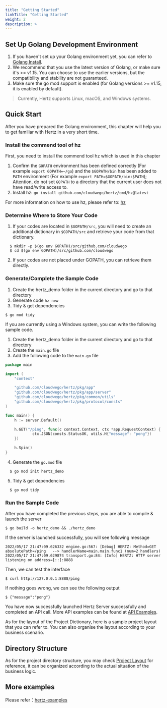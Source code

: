 ```yaml
---
title: "Getting Started"
linkTitle: "Getting Started"
weight: 2
description: >
---
```


## Set Up Golang Development Environment
1. If you haven't set up your Golang environment yet, you can refer to [Golang Install](https://golang.org/doc/install).
2. We recommend that you use the latest version of Golang, or make sure it's >= v1.15. You can choose to use the earlier versions, but the compatibility and stability are not guaranteed.
3. Make sure the go mod support is enabled (for Golang versions >= v1.15, it is enabled by default).

>Currently, Hertz supports Linux, macOS, and Windows systems.

## Quick Start
After you have prepared the Golang environment, this chapter will help you to get familiar with Hertz in a very short time.

### Install the commend tool of hz
First, you need to install the commend tool hz which is used in this chapter
1. Confirm the `GOPATH` environment has been defined correctly (For example `export GOPATH=~/go`)
and the `$GOPATH/bin` has been added to `PATH` environment (For example `export PATH=$GOPATH/bin:$PATH`);
Attention, do not set `GOPATH` to a directory that the current user does not have read/write access to.
2. Install hz: `go install github.com/cloudwego/hertz/cmd/hz@latest`

For more information on how to use hz, please refer to: [hz](https://www.cloudwego.io/zh/docs/hertz/tutorials/toolkit/toolkit/)

### Determine Where to Store Your Code
1. If your codes are located in `$GOPATH/src`, you will need to create an additional dictionary in `$GOPATH/src` and retrieve your code from that dictionary.
```console
  $ mkdir -p $(go env GOPATH)/src/github.com/cloudwego
  $ cd $(go env GOPATH)/src/github.com/cloudwego
```
2. If your codes are not placed under GOPATH, you can retrieve them directly.

### Generate/Complete the Sample Code
1. Create the hertz_demo folder in the current directory and go to that directory
2. Generate code `hz new`
3. Tidy & get dependencies
```console
$ go mod tidy
```
If you are currently using a Windows system, you can write the following sample code.

1. Create the hertz_demo folder in the current directory and go to that directory
2. Create the `main.go` file
3. Add the following code to the `main.go` file
```go
package main

import (
    "context"

    "github.com/cloudwego/hertz/pkg/app"
    "github.com/cloudwego/hertz/pkg/app/server"
    "github.com/cloudwego/hertz/pkg/common/utils"
    "github.com/cloudwego/hertz/pkg/protocol/consts"
)

func main() {
    h := server.Default()

    h.GET("/ping", func(c context.Context, ctx *app.RequestContext) {
            ctx.JSON(consts.StatusOK, utils.H{"message": "pong"})
    })

    h.Spin()
}
```

4. Generate the `go.mod` file
```console
  $ go mod init hertz_demo
```
5. Tidy & get dependencies
```console
  $ go mod tidy
```

### Run the Sample Code
After you have completed the previous steps, you are able to compile & launch the server
```console
$ go build -o hertz_demo && ./hertz_demo
```
If the server is launched successfully, you will see following message
```console
2022/05/17 21:47:09.626332 engine.go:567: [Debug] HERTZ: Method=GET    absolutePath=/ping   --> handlerName=main.main.func1 (num=2 handlers)
2022/05/17 21:47:09.629874 transport.go:84: [Info] HERTZ: HTTP server listening on address=[::]:8888
```
Then, we can test the interface
```console
$ curl http://127.0.0.1:8888/ping
```
If nothing goes wrong, we can see the following output
```console
$ {"message":"pong"}
```
You have now successfully launched Hertz Server successfully and completed an API call. More API examples can be found at [API Examples](https://pkg.go.dev/github.com/cloudwego/hertz).

As for the layout of the Project Dictionary, here is a sample project layout that you can refer to. You can also organise the layout according to your business scenario.

## Directory Structure
As for the project directory structure, you may check [Project Layout](https://github.com/golang-standards/project-layout) for reference,
it can be organized according to the actual situation of the business logic.

## More examples
Please refer：[hertz-examples](https://github.com/cloudwego/hertz-examples)

